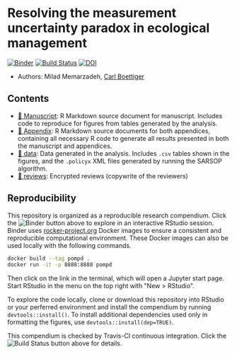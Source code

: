 # Resolving the measurement uncertainty paradox in ecological management


[![Binder](http://mybinder.org/badge.svg)](http://beta.mybinder.org/v2/gh/boettiger-lab/pomdp-intro/master?urlpath=rstudio)
[![Build Status](https://travis-ci.com/boettiger-lab/pomdp-intro.svg?token=HrMbVv2Gfn8BzLNkrr1q&branch=master)](https://travis-ci.com/boettiger-lab/pomdp-intro)
[![DOI](https://zenodo.org/badge/104901554.svg)](https://zenodo.org/badge/latestdoi/104901554)



- Authors: Milad Memarzadeh, [Carl Boettiger](https://carlboettiger.info)

## Contents

- [:file_folder: Manuscript](/manuscripts): R Markdown source document for manuscript. Includes code to reproduce for figures from tables generated by the analysis.
- [:file_folder: Appendix](/appendix): R Markdown source documents for both appendices, containing all necessary R code to generate all results presented in both the manuscript and appendices.  
- [:file_folder: data](/data): Data generated in the analysis.  Includes `.csv` tables shown in the figures, and the `.policyx` XML files generated by running the SARSOP algorithm. 
- [:file_folder: reviews](/reviews): Encrypted reviews (copywrite of the reviewers) 


## Reproducibility


This repository is organized as a reproducible research compendium. 
Click the ![Binder](http://mybinder.org/badge.svg) button above to explore in an interactive RStudio session.   Binder uses [rocker-project.org](https://rocker-project.org) Docker images to ensure a consistent and reproducible computational environment.  These Docker images can also be used locally with the following commands.

```bash
docker build --tag pompd .
docker run -it -p 8888:8888 pompd
```

Then click on the link in the terminal, which will open a Jupyter start page. Start RStudio in the menu on the top right with "New > RStudio".

To explore the code locally, clone or download this repository into RStudio or your perferred environment and install the compendium by running `devtools::install()`.  To install additional dependencies used only in formatting the figures, use `devtools::install(dep=TRUE)`.  


This compendium is checked by Travis-CI continuous integration.  Click the ![Build Status](https://travis-ci.org/cboettig/noise-phenomena.svg?branch=master) button above for details. 

